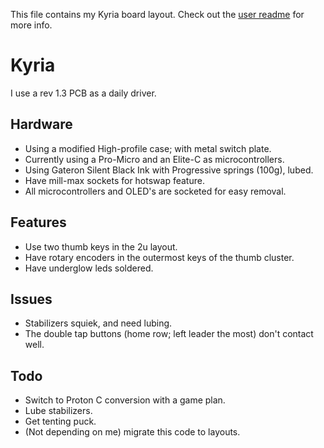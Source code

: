This file contains my Kyria board layout.
Check out the [user readme](../../../../../users/bbaserdem/readme.md) for more info.

# Kyria

I use a rev 1.3 PCB as a daily driver.

## Hardware

* Using a modified High-profile case; with metal switch plate.
* Currently using a Pro-Micro and an Elite-C as microcontrollers.
* Using Gateron Silent Black Ink with Progressive springs (100g), lubed.
* Have mill-max sockets for hotswap feature.
* All microcontrollers and OLED's are socketed for easy removal.

## Features

* Use two thumb keys in the 2u layout.
* Have rotary encoders in the outermost keys of the thumb cluster.
* Have underglow leds soldered.

## Issues

* Stabilizers squiek, and need lubing.
* The double tap buttons (home row; left leader the most) don't contact well.

## Todo

* Switch to Proton C conversion with a game plan.
* Lube stabilizers.
* Get tenting puck.
* (Not depending on me) migrate this code to layouts.
